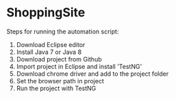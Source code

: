 # ShoppingSite

Steps for running the automation script:

1. Download Eclipse editor
2. Install Java 7 or Java 8
3. Download project from Github
4. Import project in Eclipse and install 'TestNG'
5. Download chrome driver and add to the project folder
6. Set the browser path in project
7. Run the project with TestNG


